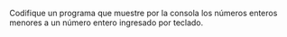 Codifique un programa que muestre por la consola los números enteros menores a un
número entero ingresado por teclado.